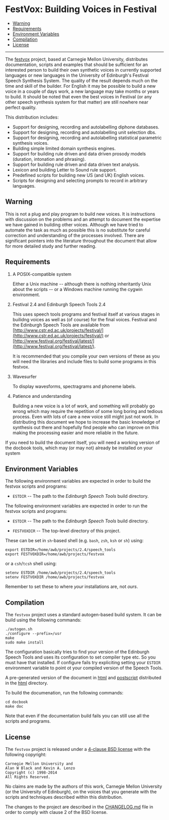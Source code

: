 # FestVox: Building Voices in Festival

- [Warning](#warning)
- [Requirements](#requirements)
- [Environment Variables](#environment-variables)
- [Compilation](#compilation)
- [License](#license)

----------

The [festvox](http://www.festvox.org) project, based at Carnegie Mellon
University, distributes documentation, scripts and examples that should
be sufficient for an interested person to build their own synthetic voices
in currently supported languages or new languages in the University of
Edinburgh's Festival Speech Synthesis System.  The quality of the result
depends much on the time and skill of the builder.  For English it may be
possible to build a new voice in a couple of days work, a new language may
take months or years to build.  It should be noted that even the best
voices in Festival (or any other speech synthesis system for that matter)
are still nowhere near perfect quality.

This distribution includes:

  * Support for designing, recording and autolabelling diphone databases.
  * Support for designing, recording and autolabelling unit selection dbs.
  * Support for designing, recording and autolabelling statistical parametric
    synthesis voices.
  * Building simple limited domain synthesis engines.
  * Support for building rule driven and data driven prosody models
    (duration, intonation and phrasing).
  * Support for building rule driven and data driven text analysis.
  * Lexicon and building Letter to Sound rule support.
  * Predefined scripts for building new US (and UK) English voices.
  * Scripts for designing and selecting prompts to record in arbitrary
    languages.

## Warning

This is not a plug and play program to build new voices. It is
instructions with discussion on the problems and an attempt to
document the expertise we have gained in building other voices.
Although we have tried to automate the task as much as possible this
is no substitute for careful correction and understanding of the
processes involved.  There are significant pointers into the
literature throughout the document that allow for more detailed study
and further reading.

## Requirements

1.  A POSIX-compatible system

    Either a Unix machine -- although there is nothing inheritantly Unix
    about the scripts -- or a Windows machine running the cygwin environment.

2.  Festival 2.4 and Edinburgh Speech Tools 2.4

    This uses speech tools programs and festival itself at various
    stages in builidng voices as well as (of course) for the final
    voices.  Festival and the Edinburgh Speech Tools are available from
    [http://www.cstr.ed.ac.uk/projects/festival/](http://www.cstr.ed.ac.uk/projects/festival/)
    or
    [http://www.festival.org/festival/latest/](http://www.festival.org/festival/latest/).

    It is recommended that you compile your own versions of these
    as you will need the libraries and include files to build some
    programs in this festvox.

3.  Wavesurfer

    To display wavesforms, spectragrams and phoneme labels.

4.  Patience and understanding

    Building a new voice is a lot of work, and something will probably
    go wrong which may require the repetition of some long boring and
    tedious process.  Even with lots of care a new voice still might 
    just not work.  In distributing this document we hope to increase the
    basic knowledge of synthesis out there and hopefully find people 
    who can improve on this making the processing easier and more reliable
    in the future.

If you need to build the document itself, you will need a working
version of the docbook tools, which may (or may not) already
be installed on your system

## Environment Variables

The following environment variables are expected in order to build the
festvox scripts and programs:

  * `ESTDIR` -- The path to the *Edinburgh Speech Tools* build directory.

The following environment variables are expected in order to run the
festvox scripts and programs:

  * `ESTDIR` -- The path to the *Edinburgh Speech Tools* build directory.

  * `FESTVOXDIR` -- The top-level directory of this project.

These can be set in `sh`-based shell (e.g. `bash`, `zsh`, `ksh` or `sh`) using:

    export ESTDIR=/home/awb/projects/2.4/speech_tools
    export FESTVOXDIR=/home/awb/projects/festvox

or a `csh`/`tcsh` shell using:

    setenv ESTDIR /home/awb/projects/2.4/speech_tools
    setenv FESTVOXDIR /home/awb/projects/festvox

Remember to set these to where *your* installations are, not *ours*.

## Compilation

The `festvox` project uses a standard autogen-based build system. It can
be build using the following commands:

    ./autogen.sh
    ./configure --prefix=/usr
    make
    sudo make install

The configuration basically tries to find your version of 
the Edinburgh Speech Tools and uses its configuration to set
compiler type etc.  So you must have that installed.  If configure
fails try expliciting setting your `ESTDIR` environment variable
to point ot your compiled version of the Speech Tools.

A pre-generated version of the document in [html](html/index.html) and
[postscript](html/festvox.ps.gz) distributed in the [html](html) directory.

To build the documenation, run the following commands:
   
    cd docbook
    make doc

Note that even if the documentation build fails you can still use all
the scripts and programs.

## License

The `festvox` project is released under a [4-clause BSD license](COPYING)
with the following copyright:

    Carnegie Mellon University and
    Alan W Black and Kevin A. Lenzo
    Copyright (c) 1998-2014
    All Rights Reserved.

No claims are made by the authors of this work, Carnegie Mellon University
(or the University of Edinburgh), on the voices that you generate with the
scripts and techniques described within this distribution.

The changes to the project are described in the [CHANGELOG.md](CHANGELOG.md)
file in order to comply with clause 2 of the BSD license.
